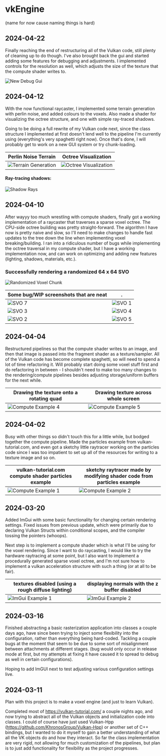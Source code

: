 # vkEngine

(name for now cause naming things is hard)

## 2024-04-22

Finally reaching the end of restructuring all of the Vulkan code, still plenty of cleaning up to do though. I've also brought back the gui and started adding some features for debugging and adjustments. I implemented controls for the resolution as well, which adjusts the size of the texture that the compute shader writes to.

![New Debug Gui](readme/imgui3.png)

## 2024-04-12

With the now functional raycaster, I implemented some terrain generation with perlin noise, and added colours to the voxels. Also made a shader for visualizing the octree structure, and one with simple ray-traced shadows.

Going to be doing a full rewrite of my Vulkan code next, since the class structure I implemented at first doesn't lend well to the pipeline I'm currently using (everything's very spaghetti right now). Once that's done, I will probably get to work on a new GUI system or try chunk-loading.

| Perlin Noise Terrain                       | Octree Visualization                          |
| ------------------------------------------ | --------------------------------------------- |
| ![Terrain Generation](readme/terrain1.png) | ![Octree Visualization](readme/octreevis.png) |

#### Ray-tracing shadows:

![Shadow Rays](readme/shadows.gif)

## 2024-04-10

After wayyy too much wrestling with compute shaders, finally got a working implementation of a raycaster that traverses a sparse voxel octree. The CPU-side octree building was pretty straight-forward. The algorithm I have now is pretty naive and slow, so I'll need to make changes to handle fast updates to the tree down the line when implementing voxel breaking/building. I ran into a ridiculous number of bugs while implementing the octree traversal in my compute shader, but I have a working implementation now, and can work on optimizing and adding new features (lighting, shadows, materials, etc.).

### Successfully rendering a randomized 64 x 64 SVO

![Randomized Voxel Chunk](readme/SVO6.png)

| Some bug/WIP screenshots that are neat | .                         |
| -------------------------------------- | ------------------------- |
| ![SVO 7](readme/SVO7.png)              | ![SVO 1](readme/SVO1.png) |
| ![SVO 3](readme/SVO3.png)              | ![SVO 4](readme/SVO4.png) |
| ![SVO 2](readme/SVO2.png)              | ![SVO 5](readme/SVO5.png) |

## 2024-04-04

Restructured pipelines so that the compute shader writes to an image, and then that image is passed into the fragment shader as a texture/sampler. All of the Vulkan code has become complete spaghetti, so will need to spend a lot of time refactoring it. Will probably start doing some voxel stuff first and do refactoring in between - I shouldn't need to make too many changes to the rendering/compute pipelines besides adjusting storage/uniform buffers for the next while.

| Drawing the texture onto a rotating quad  | Drawing texture across whole screen       |
| ----------------------------------------- | ----------------------------------------- |
| ![Compute Example 4](readme/compute4.png) | ![Compute Example 5](readme/compute3.png) |

## 2024-04-02

Busy with other things so didn't touch this for a little while, but bodged together the compute pipeline. Made the particles example from vulkan-tutorial.com, and even got a sketchy little raytracer working on the particles code since I was too impatient to set up all of the resources for writing to a texture image and so on.

| vulkan-tutorial.com compute shader particles example | sketchy raytracer made by modifying shader code from particles example |
| ---------------------------------------------------- | ---------------------------------------------------------------------- |
| ![Compute Example 1](readme/compute1.png)            | ![Compute Example 2](readme/compute2.png)                              |

## 2024-03-20

Added ImGui with some basic functionality for changing certain rendering settings. Fixed issues from previous update, which were primarily due to declaring Vulkan Structs within conditional scopes, and the compiler tossing the pointers (whoops).

Next step is to implement a compute shader which is what I'll be using for the voxel rendering. Since I want to do raycasting, I would like to try the hardware raytracing at some point, but I also want to implement a procedurally generated sparse voxel octree, and I'm not sure how to implement a vulkan acceleration structure with such a thing (or at all to be fair).

| textures disabled (using a rough diffuse lighting) | displaying normals with the z buffer disabled |
| -------------------------------------------------- | --------------------------------------------- |
| ![ImGui Example 1](readme/imgui1.png)              | ![ImGui Example 2](readme/imgui2.png)         |

## 2024-03-16

Finished abstracting a basic rasterization application
into classes a couple days ago, have since been trying
to inject some flexibility into the configuration,
rather than everything being hard-coded. Tackling a
couple bugs at the moment that seem to be due to some
sort of misalignment between attachments at different stages.
(bug would only occur in release mode at first, but my attempts
at fixing it have caused it to spread to debug as well
in certain configurations).

Hoping to add ImGUI next to test adjusting various
configuration settings live.

## 2024-03-11

Plan with this project is to make a voxel engine
(and just to learn Vulkan).

Completed most of https://vulkan-tutorial.com/ a
couple nights ago, and now trying to abstract
all of the Vulkan objects and initialization
code into classes. I could of course have just
used Vulkan-Hpp (https://github.com/KhronosGroup/Vulkan-Hpp)
or another set of C++ bindings, but I wanted
to do it myself to gain a better understanding
of what all the VK objects do and how they
interact. So far the class implementation are
very rigid, not allowing for much customization
of the pipelines, but plan is to just add
functionality for flexibility as the project
progresses.
